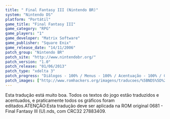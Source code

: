 ```yaml
---
title: " Final Fantasy III (Nintendo BR)"
system: "Nintendo DS"
platform: "Portátil"
game_title: "Final Fantasy III"
game_category: "RPG"
game_players: "1"
game_developer: "Matrix Software"
game_publisher: "Square Enix"
game_release_date: "14/11/2006"
patch_group: "Nintendo BR"
patch_site: "http://www.nintendobr.org/"
patch_version: "1.0"
patch_release: "01/06/2013"
patch_type: "xdelta 3"
patch_progress: "Diálogos - 100% / Menus - 100% / Acentuação - 100% / Gráficos - 95% / Revisão - 100% / Geral - 97%"
patch_images: ["http://www.romhackers.org/imagens/traducoes/%5BNDS%5D%20Final%20Fantasy%20III%20-%20Nintendo%20BR%20-%201.jpg","http://www.romhackers.org/imagens/traducoes/%5BNDS%5D%20Final%20Fantasy%20III%20-%20Nintendo%20BR%20-%202.jpg","http://www.romhackers.org/imagens/traducoes/%5BNDS%5D%20Final%20Fantasy%20III%20-%20Nintendo%20BR%20-%203.jpg"]
---
```

Esta tradução está muito boa. Todos os textos do jogo estão traduzidos e acentuados, e praticamente todos os gráficos foram editados.ATENÇÃO:Esta tradução deve ser aplicada na ROM original 0681 - Final Fantasy III (U).nds, com CRC32 27883409.